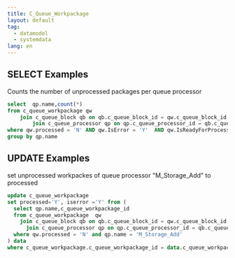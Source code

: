 ```yaml
---
title: C_Queue_Workpackage 
layout: default
tag: 
  - datamodel
  - systemdata
lang: en
---
```


## SELECT Examples

Counts the number of unprocessed packages per queue processor

```SQL
select  qp.name,count(*) 
from c_queue_workpackage qw
	join c_queue_block qb on qb.c_queue_block_id = qw.c_queue_block_id 
		join c_queue_processor qp on qp.c_queue_processor_id = qb.c_queue_packageprocessor_id 
where qw.processed = 'N' AND qw.IsError = 'Y'  AND qw.IsReadyForProcessing='Y' AND qw.IsActive='Y'
group by qp.name
```

## UPDATE Examples

set unprocessed workpackes of queue processor "M_Storage_Add" to processed

```SQL
update c_queue_workpackage 
set processed='Y', iserror ='Y' from (
  select qp.name,c_queue_workpackage_id
  from c_queue_workpackage  qw
    join c_queue_block qb on qb.c_queue_block_id = qw.c_queue_block_id 
      join c_queue_processor qp on qp.c_queue_processor_id = qb.c_queue_packageprocessor_id 
  where qw.processed = 'N' and qp.name = 'M_Storage_Add'
) data
where c_queue_workpackage.c_queue_workpackage_id = data.c_queue_workpackage_id 


```

